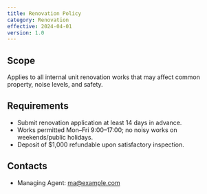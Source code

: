 ```yaml
---
title: Renovation Policy
category: Renovation
effective: 2024-04-01
version: 1.0
---
```


## Scope
Applies to all internal unit renovation works that may affect common property, noise levels, and safety.

## Requirements
- Submit renovation application at least 14 days in advance.
- Works permitted Mon–Fri 9:00–17:00; no noisy works on weekends/public holidays.
- Deposit of $1,000 refundable upon satisfactory inspection.

## Contacts
- Managing Agent: ma@example.com

